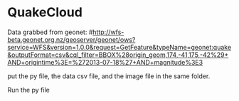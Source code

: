 QuakeCloud
==========


Data grabbed from geonet: #http://wfs-beta.geonet.org.nz/geoserver/geonet/ows?service=WFS&version=1.0.0&request=GetFeature&typeName=geonet:quake&outputFormat=csv&cql_filter=BBOX%28origin_geom,174,-41,175,-42%29+AND+origintime%3E=%272013-07-18%27+AND+magnitude%3E3
 
 
put the py file, the data csv file, and the image file in the same folder. 

Run the py file 


